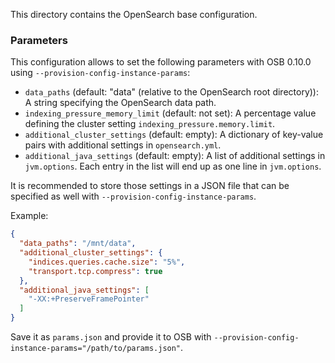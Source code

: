 This directory contains the OpenSearch base configuration.

### Parameters

This configuration allows to set the following parameters with OSB 0.10.0 using `--provision-config-instance-params`:

* `data_paths` (default: "data" (relative to the OpenSearch root directory)): A string specifying the OpenSearch data path.
* `indexing_pressure_memory_limit` (default: not set): A percentage value defining the cluster setting `indexing_pressure.memory.limit`.
* `additional_cluster_settings` (default: empty): A dictionary of key-value pairs with additional settings in `opensearch.yml`.
* `additional_java_settings` (default: empty): A list of additional settings in `jvm.options`. Each entry in the list will end up as one line in `jvm.options`.

It is recommended to store those settings in a JSON file that can be specified as well with `--provision-config-instance-params`.

Example:

```json
{
  "data_paths": "/mnt/data",
  "additional_cluster_settings": {
    "indices.queries.cache.size": "5%",
    "transport.tcp.compress": true
  },
  "additional_java_settings": [
    "-XX:+PreserveFramePointer"
  ]
}
```

Save it as `params.json` and provide it to OSB with `--provision-config-instance-params="/path/to/params.json"`.
